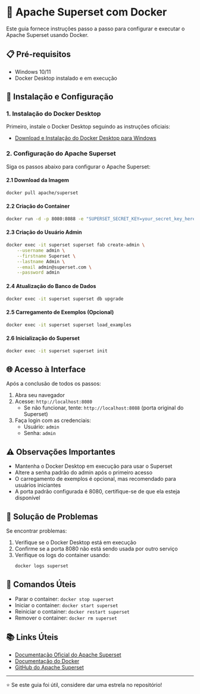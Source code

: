 # 🚀 Apache Superset com Docker

Este guia fornece instruções passo a passo para configurar e executar o Apache Superset usando Docker.

## 📋 Pré-requisitos

- Windows 10/11
- Docker Desktop instalado e em execução

## 🔧 Instalação e Configuração

### 1. Instalação do Docker Desktop

Primeiro, instale o Docker Desktop seguindo as instruções oficiais:
- [Download e Instalação do Docker Desktop para Windows](https://docs.docker.com/desktop/setup/install/windows-install/)

### 2. Configuração do Apache Superset

Siga os passos abaixo para configurar o Apache Superset:

#### 2.1 Download da Imagem
```bash
docker pull apache/superset
```

#### 2.2 Criação do Container
```bash
docker run -d -p 8080:8088 -e "SUPERSET_SECRET_KEY=your_secret_key_here" --name superset apache/superset
```

#### 2.3 Criação do Usuário Admin
```bash
docker exec -it superset superset fab create-admin \
    --username admin \
    --firstname Superset \
    --lastname Admin \
    --email admin@superset.com \
    --password admin
```

#### 2.4 Atualização do Banco de Dados
```bash
docker exec -it superset superset db upgrade
```

#### 2.5 Carregamento de Exemplos (Opcional)
```bash
docker exec -it superset superset load_examples
```

#### 2.6 Inicialização do Superset
```bash
docker exec -it superset superset init
```

## 🌐 Acesso à Interface

Após a conclusão de todos os passos:
1. Abra seu navegador
2. Acesse: `http://localhost:8080`
   - Se não funcionar, tente: `http://localhost:8088` (porta original do Superset)
3. Faça login com as credenciais:
   - Usuário: `admin`
   - Senha: `admin`

## ⚠️ Observações Importantes

- Mantenha o Docker Desktop em execução para usar o Superset
- Altere a senha padrão do admin após o primeiro acesso
- O carregamento de exemplos é opcional, mas recomendado para usuários iniciantes
- A porta padrão configurada é 8080, certifique-se de que ela esteja disponível

## 🛟 Solução de Problemas

Se encontrar problemas:
1. Verifique se o Docker Desktop está em execução
2. Confirme se a porta 8080 não está sendo usada por outro serviço
3. Verifique os logs do container usando:
   ```bash
   docker logs superset
   ```

## 🔄 Comandos Úteis

- Parar o container: `docker stop superset`
- Iniciar o container: `docker start superset`
- Reiniciar o container: `docker restart superset`
- Remover o container: `docker rm superset`

## 📚 Links Úteis

- [Documentação Oficial do Apache Superset](https://superset.apache.org/docs/intro)
- [Documentação do Docker](https://docs.docker.com/)
- [GitHub do Apache Superset](https://github.com/apache/superset)

---
⭐ Se este guia foi útil, considere dar uma estrela no repositório!
